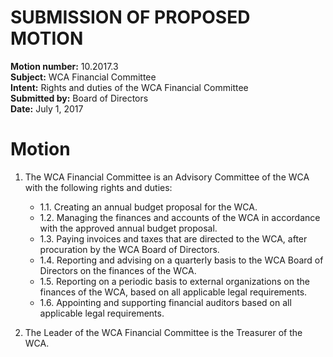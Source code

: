 # SUBMISSION OF PROPOSED MOTION

**Motion number:** 10.2017.3  
**Subject:** WCA Financial Committee  
**Intent:** Rights and duties of the WCA Financial Committee  
**Submitted by:** Board of Directors  
**Date:** July 1, 2017  

# Motion

1. The WCA Financial Committee is an Advisory Committee of the WCA with the following rights and duties:
   - 1.1. Creating an annual budget proposal for the WCA.
   - 1.2. Managing the finances and accounts of the WCA in accordance with the approved annual budget proposal.
   - 1.3. Paying invoices and taxes that are directed to the WCA, after procuration by the WCA Board of Directors.
   - 1.4. Reporting and advising on a quarterly basis to the WCA Board of Directors on the finances of the WCA.
   - 1.5. Reporting on a periodic basis to external organizations on the finances of the WCA, based on all applicable legal requirements.
   - 1.6. Appointing and supporting financial auditors based on all applicable legal requirements.

2. The Leader of the WCA Financial Committee is the Treasurer of the WCA.
